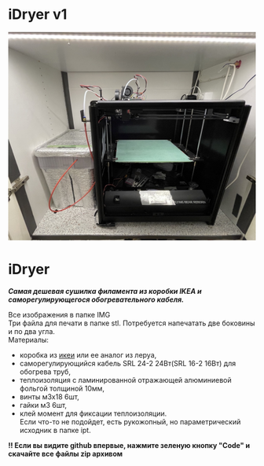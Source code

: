 # iDryer v1

![BearTower img](https://raw.githubusercontent.com/pavluchenkor/iDryer/master/img/016.jpeg)

# iDryer
***Самая дешевая сушилка филамента из коробки IKEA и саморегулирующегося обогревательного кабеля.***

Все изображения в папке IMG<br>
Три файла для печати в папке stl. Потребуется напечатать две боковины и по два угла.<br>
Материалы:
- коробка из [икеи](https://www.ikea.com/ru/ru/p/samla-samla-konteyner-s-kryshkoy-prozrachnyy-s59389131/) или ее аналог из леруа,
- саморегулирующийся кабель SRL 24-2 24Вт(SRL 16-2 16Вт) для обогрева труб,
- теплоизоляция с ламинированной отражающей алюминиевой фольгой толщиной 10мм,
- винты м3х18 6шт,
- гайки м3 6шт,
- клей момент для фиксации теплоизоляции.<br>
Если что-то не подойдет, есть рукожопный, но параметрический исходник в папке ipt.

**‼️ Если вы видите github впервые, нажмите зеленую кнопку "Code" и скачайте все файлы zip архивом**